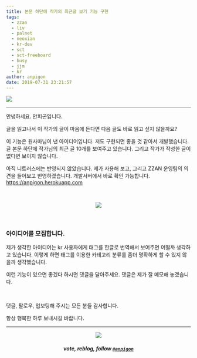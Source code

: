 ```yaml
---
title: 본문 하단에 작가의 최근글 보기 기능 구현
tags:
  - zzan
  - liv
  - palnet
  - neoxian
  - kr-dev
  - sct
  - sct-freeboard
  - busy
  - jjm
  - kr
author: anpigon
date: 2019-07-31 23:21:57
---
```


![](https://files.steempeak.com/file/steempeak/anpigon/abfX6SM4-E18489E185B3E1848FE185B3E18485E185B5E186ABE18489E185A3E186BA202019-07-3120E1848BE185A9E18492E185AE2011.26.11.png)
***

안녕하세요. 안피곤입니다.

글을 읽고나서 이 작가의 글이 마음에 든다면 다음 글도 바로 읽고 싶지 않을까요?

이 기능은 원사마님이 낸 아이디어입니다. 저도 구현되면 좋을 것 같아서 개발했습니다.
글 본문 하단에 작가님의 최근 글 10개를 보여주고 있습니다. 그리고 작가가 작성한 글이 없다면 보이지 않습니다. 

아직 니트러스에는 반영되지 않았습니다. 제가 사용해 보고, 그리고 ZZAN 운영팀의 의견을 들어보고 반영하겠습니다.
개발서버에서 바로 확인 가능합니다. https://anpigon.herokuapp.com

<br><center>![](https://steemitimages.com/300x0/https://steemitimages.com/DQmT13qHqTU2Ra6MC8ucFrePXPqF21kQzkr72kedVoxRJLN/%EA%B5%AC%EB%B6%84%EC%84%A0_%EC%9B%94%EA%B3%84%EA%B4%80.png)</center><br><br>

### 아이디어를 모집합니다.

제가 생각한 아이디어는 kr 사용자에게 태그를 한글로 번역해서 보여주면 어떨까 생각하고 있습니다. 
이렇게 하면 태그를 이용한 카테고리 분류를 좀더 명확하게 할 수 있지 않을까 생각했습니다.

이런 기능이 있으면 좋겠다 하시면 댓글을 달아주세요. 댓글은 제가 잘 메모해 놓겠습니다.

<br>

댓글, 팔로우, 업보팅해 주시는 모든 분들 감사합니다.

항상 행복한 하루 보내시길 바랍니다.

***

<center><img src='https://steemitimages.com/400x0/https://cdn.steemitimages.com/DQmQmWhMN6zNrLmKJRKhvSScEgWZmpb8zCeE2Gray1krbv6/BC054B6E-6F73-46D0-88E4-C88EB8167037.jpeg'><h5>vote, reblog, follow <code><a href='/@anpigon'>@anpigon</a></code></h5></center>

